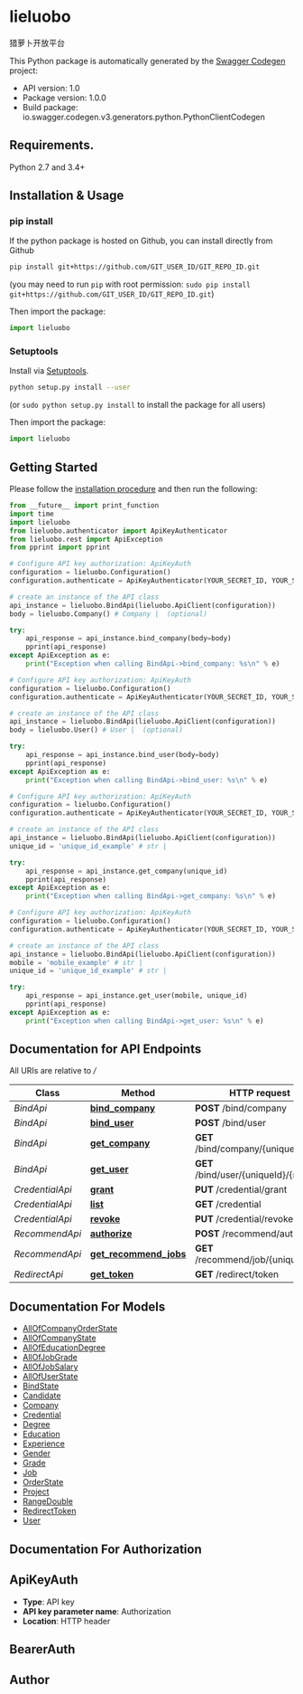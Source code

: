 # lieluobo
猎萝卜开放平台

This Python package is automatically generated by the [Swagger Codegen](https://github.com/swagger-api/swagger-codegen) project:

- API version: 1.0
- Package version: 1.0.0
- Build package: io.swagger.codegen.v3.generators.python.PythonClientCodegen

## Requirements.

Python 2.7 and 3.4+

## Installation & Usage
### pip install

If the python package is hosted on Github, you can install directly from Github

```sh
pip install git+https://github.com/GIT_USER_ID/GIT_REPO_ID.git
```
(you may need to run `pip` with root permission: `sudo pip install git+https://github.com/GIT_USER_ID/GIT_REPO_ID.git`)

Then import the package:
```python
import lieluobo 
```

### Setuptools

Install via [Setuptools](http://pypi.python.org/pypi/setuptools).

```sh
python setup.py install --user
```
(or `sudo python setup.py install` to install the package for all users)

Then import the package:
```python
import lieluobo
```

## Getting Started

Please follow the [installation procedure](#installation--usage) and then run the following:

```python
from __future__ import print_function
import time
import lieluobo
from lieluobo.authenticator import ApiKeyAuthenticator
from lieluobo.rest import ApiException
from pprint import pprint

# Configure API key authorization: ApiKeyAuth
configuration = lieluobo.Configuration()
configuration.authenticate = ApiKeyAuthenticator(YOUR_SECRET_ID, YOUR_SECRET_KEY)

# create an instance of the API class
api_instance = lieluobo.BindApi(lieluobo.ApiClient(configuration))
body = lieluobo.Company() # Company |  (optional)

try:
    api_response = api_instance.bind_company(body=body)
    pprint(api_response)
except ApiException as e:
    print("Exception when calling BindApi->bind_company: %s\n" % e)

# Configure API key authorization: ApiKeyAuth
configuration = lieluobo.Configuration()
configuration.authenticate = ApiKeyAuthenticator(YOUR_SECRET_ID, YOUR_SECRET_KEY)

# create an instance of the API class
api_instance = lieluobo.BindApi(lieluobo.ApiClient(configuration))
body = lieluobo.User() # User |  (optional)

try:
    api_response = api_instance.bind_user(body=body)
    pprint(api_response)
except ApiException as e:
    print("Exception when calling BindApi->bind_user: %s\n" % e)

# Configure API key authorization: ApiKeyAuth
configuration = lieluobo.Configuration()
configuration.authenticate = ApiKeyAuthenticator(YOUR_SECRET_ID, YOUR_SECRET_KEY)

# create an instance of the API class
api_instance = lieluobo.BindApi(lieluobo.ApiClient(configuration))
unique_id = 'unique_id_example' # str | 

try:
    api_response = api_instance.get_company(unique_id)
    pprint(api_response)
except ApiException as e:
    print("Exception when calling BindApi->get_company: %s\n" % e)

# Configure API key authorization: ApiKeyAuth
configuration = lieluobo.Configuration()
configuration.authenticate = ApiKeyAuthenticator(YOUR_SECRET_ID, YOUR_SECRET_KEY)

# create an instance of the API class
api_instance = lieluobo.BindApi(lieluobo.ApiClient(configuration))
mobile = 'mobile_example' # str | 
unique_id = 'unique_id_example' # str | 

try:
    api_response = api_instance.get_user(mobile, unique_id)
    pprint(api_response)
except ApiException as e:
    print("Exception when calling BindApi->get_user: %s\n" % e)
```

## Documentation for API Endpoints

All URIs are relative to */*

Class | Method | HTTP request | Description
------------ | ------------- | ------------- | -------------
*BindApi* | [**bind_company**](docs/BindApi.md#bind_company) | **POST** /bind/company | 
*BindApi* | [**bind_user**](docs/BindApi.md#bind_user) | **POST** /bind/user | 
*BindApi* | [**get_company**](docs/BindApi.md#get_company) | **GET** /bind/company/{uniqueId} | 
*BindApi* | [**get_user**](docs/BindApi.md#get_user) | **GET** /bind/user/{uniqueId}/{mobile} | 
*CredentialApi* | [**grant**](docs/CredentialApi.md#grant) | **PUT** /credential/grant | 
*CredentialApi* | [**list**](docs/CredentialApi.md#list) | **GET** /credential | 
*CredentialApi* | [**revoke**](docs/CredentialApi.md#revoke) | **PUT** /credential/revoke | 
*RecommendApi* | [**authorize**](docs/RecommendApi.md#authorize) | **POST** /recommend/authorize | 
*RecommendApi* | [**get_recommend_jobs**](docs/RecommendApi.md#get_recommend_jobs) | **GET** /recommend/job/{uniqueId} | 
*RedirectApi* | [**get_token**](docs/RedirectApi.md#get_token) | **GET** /redirect/token | 

## Documentation For Models

 - [AllOfCompanyOrderState](docs/AllOfCompanyOrderState.md)
 - [AllOfCompanyState](docs/AllOfCompanyState.md)
 - [AllOfEducationDegree](docs/AllOfEducationDegree.md)
 - [AllOfJobGrade](docs/AllOfJobGrade.md)
 - [AllOfJobSalary](docs/AllOfJobSalary.md)
 - [AllOfUserState](docs/AllOfUserState.md)
 - [BindState](docs/BindState.md)
 - [Candidate](docs/Candidate.md)
 - [Company](docs/Company.md)
 - [Credential](docs/Credential.md)
 - [Degree](docs/Degree.md)
 - [Education](docs/Education.md)
 - [Experience](docs/Experience.md)
 - [Gender](docs/Gender.md)
 - [Grade](docs/Grade.md)
 - [Job](docs/Job.md)
 - [OrderState](docs/OrderState.md)
 - [Project](docs/Project.md)
 - [RangeDouble](docs/RangeDouble.md)
 - [RedirectToken](docs/RedirectToken.md)
 - [User](docs/User.md)

## Documentation For Authorization


## ApiKeyAuth

- **Type**: API key
- **API key parameter name**: Authorization
- **Location**: HTTP header

## BearerAuth



## Author


